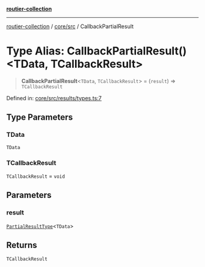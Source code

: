 [**routier-collection**](../../../README.md)

***

[routier-collection](../../../README.md) / [core/src](../README.md) / CallbackPartialResult

# Type Alias: CallbackPartialResult()\<TData, TCallbackResult\>

> **CallbackPartialResult**\<`TData`, `TCallbackResult`\> = (`result`) => `TCallbackResult`

Defined in: [core/src/results/types.ts:7](https://github.com/Agrejus/routier/blob/ae307d61bf9883ec014a438be7cbd96d2060d092/core/src/results/types.ts#L7)

## Type Parameters

### TData

`TData`

### TCallbackResult

`TCallbackResult` = `void`

## Parameters

### result

[`PartialResultType`](PartialResultType.md)\<`TData`\>

## Returns

`TCallbackResult`
